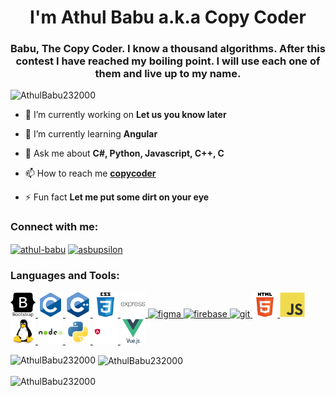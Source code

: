 <!--[![Header](https://raw.githubusercontent.com/adamalston/adamalston/master/profile.gif)](https://www.adamalston.com/)--><!-- If you want the template for my gif, email me! -->

<h1 align="center">I'm Athul Babu a.k.a Copy Coder</h1>
<h3 align="center">Babu, The Copy Coder. I know a thousand algorithms. After this contest I have reached my boiling point. I will use each one of them and live up to my name.</h3>

<p align="left"> <img src="https://komarev.com/ghpvc/?username=AthulBabu232000&label=Profile%20views&color=0e75b6&style=flat" alt="AthulBabu232000" /> </p>

- 🔭 I’m currently working on **Let us you know later**

- 🌱 I’m currently learning **Angular**

- 💬 Ask me about **C#, Python, Javascript, C++, C**

- 📫 How to reach me **[copycoder](https://www.linkedin.com/in/ababu2/)**

- ⚡ Fun fact **Let me put some dirt on your eye**

<h3 align="left">Connect with me:</h3>
<p align="left">
<a href="https://linkedin.com/in/athul-babu-56220a195" target="blank"><img align="center" src="https://cdn.jsdelivr.net/npm/simple-icons@3.0.1/icons/linkedin.svg" alt="athul-babu" height="30" width="40" /></a>
<a href="https://www.hackerrank.com/asbupsilon" target="blank"><img align="center" src="https://cdn.jsdelivr.net/npm/simple-icons@3.0.1/icons/hackerrank.svg" alt="asbupsilon" height="30" width="40" /></a>
</p>

<h3 align="left">Languages and Tools:</h3>
<p align="left"> <a href="https://getbootstrap.com" target="_blank"> <img src="https://raw.githubusercontent.com/devicons/devicon/master/icons/bootstrap/bootstrap-plain-wordmark.svg" alt="bootstrap" width="40" height="40"/> </a> <a href="https://www.cprogramming.com/" target="_blank"> <img src="https://raw.githubusercontent.com/devicons/devicon/master/icons/c/c-original.svg" alt="c" width="40" height="40"/> </a> <a href="https://www.w3schools.com/cpp/" target="_blank"> <img src="https://raw.githubusercontent.com/devicons/devicon/master/icons/cplusplus/cplusplus-original.svg" alt="cplusplus" width="40" height="40"/> </a> <a href="https://www.w3schools.com/css/" target="_blank"> <img src="https://raw.githubusercontent.com/devicons/devicon/master/icons/css3/css3-original-wordmark.svg" alt="css3" width="40" height="40"/> </a> <a href="https://expressjs.com" target="_blank"> <img src="https://raw.githubusercontent.com/devicons/devicon/master/icons/express/express-original-wordmark.svg" alt="express" width="40" height="40"/> </a> <a href="https://www.figma.com/" target="_blank"> <img src="https://www.vectorlogo.zone/logos/figma/figma-icon.svg" alt="figma" width="40" height="40"/> </a> <a href="https://firebase.google.com/" target="_blank"> <img src="https://www.vectorlogo.zone/logos/firebase/firebase-icon.svg" alt="firebase" width="40" height="40"/> </a> <a href="https://git-scm.com/" target="_blank"> <img src="https://www.vectorlogo.zone/logos/git-scm/git-scm-icon.svg" alt="git" width="40" height="40"/> </a> <a href="https://www.w3.org/html/" target="_blank"> <img src="https://raw.githubusercontent.com/devicons/devicon/master/icons/html5/html5-original-wordmark.svg" alt="html5" width="40" height="40"/> </a> <a href="https://developer.mozilla.org/en-US/docs/Web/JavaScript" target="_blank"> <img src="https://raw.githubusercontent.com/devicons/devicon/master/icons/javascript/javascript-original.svg" alt="javascript" width="40" height="40"/> </a> <a href="https://www.linux.org/" target="_blank"> <img src="https://raw.githubusercontent.com/devicons/devicon/master/icons/linux/linux-original.svg" alt="linux" width="40" height="40"/> </a> <a href="https://nodejs.org" target="_blank"> <img src="https://raw.githubusercontent.com/devicons/devicon/master/icons/nodejs/nodejs-original-wordmark.svg" alt="nodejs" width="40" height="40"/> </a> <a href="https://www.python.org" target="_blank"> <img src="https://raw.githubusercontent.com/devicons/devicon/master/icons/python/python-original.svg" alt="python" width="40" height="40"/> </a> <a href="https://angular.io/" target="_blank"> <img src="https://raw.githubusercontent.com/devicons/devicon/master/icons/angular/angular-original-wordmark.svg" alt="angular" width="40" height="40"/> </a> <a href="https://vuejs.org/" target="_blank"> <img src="https://raw.githubusercontent.com/devicons/devicon/master/icons/vuejs/vuejs-original-wordmark.svg" alt="vuejs" width="40" height="40"/> </a> </p>

<p><img align="left" src="https://github-readme-stats.vercel.app/api/top-langs?username=AthulBabu232000&show_icons=true&locale=en&layout=compact" alt="AthulBabu232000" /></p>

<p>&nbsp;<img align="center" src="https://github-readme-stats.vercel.app/api?username=AthulBabu232000&show_icons=true&locale=en" alt="AthulBabu232000" /></p>

<p><img align="center" src="https://github-readme-streak-stats.herokuapp.com/?user=AthulBabu232000&" alt="AthulBabu232000" /></p
